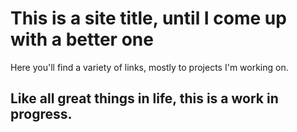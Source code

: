 # This is a site title, until I come up with a better one
Here you'll find a variety of links, mostly to projects I'm working on.
## Like all great things in life, this is a work in progress.
